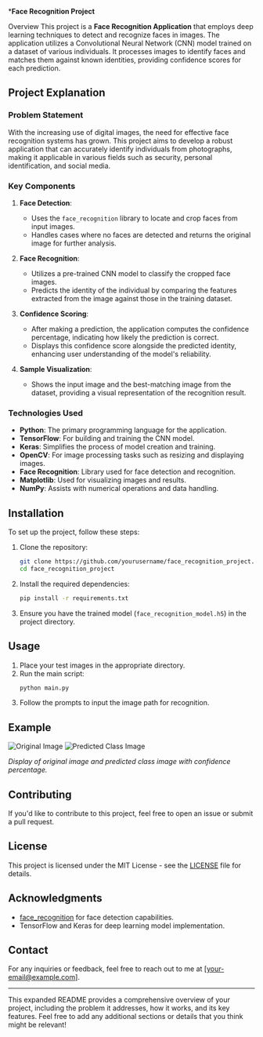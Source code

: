 ***Face Recognition Project**

Overview
This project is a **Face Recognition Application** that employs deep learning techniques to detect and recognize faces in images. The application utilizes a Convolutional Neural Network (CNN) model trained on a dataset of various individuals. It processes images to identify faces and matches them against known identities, providing confidence scores for each prediction.

## Project Explanation

### Problem Statement

With the increasing use of digital images, the need for effective face recognition systems has grown. This project aims to develop a robust application that can accurately identify individuals from photographs, making it applicable in various fields such as security, personal identification, and social media.

### Key Components

1. **Face Detection**:
   - Uses the `face_recognition` library to locate and crop faces from input images.
   - Handles cases where no faces are detected and returns the original image for further analysis.

2. **Face Recognition**:
   - Utilizes a pre-trained CNN model to classify the cropped face images.
   - Predicts the identity of the individual by comparing the features extracted from the image against those in the training dataset.

3. **Confidence Scoring**:
   - After making a prediction, the application computes the confidence percentage, indicating how likely the prediction is correct.
   - Displays this confidence score alongside the predicted identity, enhancing user understanding of the model's reliability.

4. **Sample Visualization**:
   - Shows the input image and the best-matching image from the dataset, providing a visual representation of the recognition result.

### Technologies Used

- **Python**: The primary programming language for the application.
- **TensorFlow**: For building and training the CNN model.
- **Keras**: Simplifies the process of model creation and training.
- **OpenCV**: For image processing tasks such as resizing and displaying images.
- **Face Recognition**: Library used for face detection and recognition.
- **Matplotlib**: Used for visualizing images and results.
- **NumPy**: Assists with numerical operations and data handling.

## Installation

To set up the project, follow these steps:

1. Clone the repository:
   ```bash
   git clone https://github.com/yourusername/face_recognition_project.git
   cd face_recognition_project
   ```

2. Install the required dependencies:
   ```bash
   pip install -r requirements.txt
   ```

3. Ensure you have the trained model (`face_recognition_model.h5`) in the project directory.

## Usage

1. Place your test images in the appropriate directory.
2. Run the main script:
   ```bash
   python main.py
   ```
3. Follow the prompts to input the image path for recognition.

## Example

![Original Image](path_to_image) ![Predicted Class Image](path_to_image)

*Display of original image and predicted class image with confidence percentage.*

## Contributing

If you'd like to contribute to this project, feel free to open an issue or submit a pull request.

## License

This project is licensed under the MIT License - see the [LICENSE](LICENSE) file for details.

## Acknowledgments

- [face_recognition](https://github.com/ageitgey/face_recognition) for face detection capabilities.
- TensorFlow and Keras for deep learning model implementation.

## Contact

For any inquiries or feedback, feel free to reach out to me at [your-email@example.com].

---

This expanded README provides a comprehensive overview of your project, including the problem it addresses, how it works, and its key features. Feel free to add any additional sections or details that you think might be relevant!
